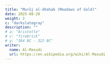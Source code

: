 ```yaml
---
title: "Murūj al-dhahab (Meadows of Gold)"
date: 2025-08-28
weight: 2
c: "darkslategray"
description: ""
# a: "Aristotle"
# c: "firebrick"
# y: "384 BC - 322 BC"
writer:
  name: Al-Masudi 
  url: https://en.wikipedia.org/wiki/Al-Masudi
---
```


